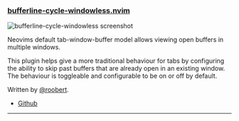 <h3 id="bufferline-cycle-windowless">
  <a href="#bufferline-cycle-windowless">
    <span class="icon-text">
      <span class="icon">
        <i class="fa-solid fa-book"></i>
      </span>
    </span>
    <span>bufferline-cycle-windowless.nvim</span>
  </a>
</h3>

![bufferline-cycle-windowless screenshot](https://user-images.githubusercontent.com/226654/208528189-10984843-96cc-4e86-bcfe-efa5b4b13707.gif)

Neovims default tab-window-buffer model allows viewing open buffers in multiple windows.

This plugin helps give a more traditional behaviour for tabs by configuring the ability to skip past buffers that are
already open in an existing window. The behaviour is toggleable and configurable to be on or off by default.

Written by [@roobert](https://github.com/roobert/bufferline-cycle-windowless.nvim).

- [Github](https://github.com/roobert/bufferline-cycle-windowless.nvim)

---
